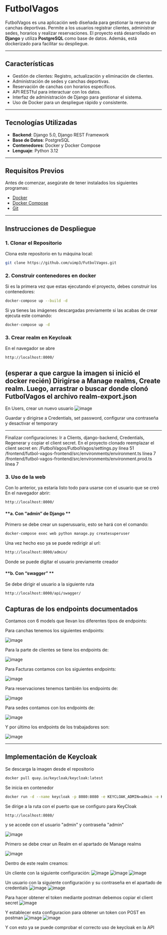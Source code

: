 # FutbolVagos


FutbolVagos es una aplicación web diseñada para gestionar la reserva de canchas deportivas. Permite a los usuarios registrar clientes, administrar sedes, horarios y realizar reservaciones. El proyecto está desarrollado en **Django** y utiliza **PostgreSQL** como base de datos. Además, está dockerizado para facilitar su despliegue.


---


## **Características**
- Gestión de clientes: Registro, actualización y eliminación de clientes.
- Administración de sedes y canchas deportivas.
- Reservación de canchas con horarios específicos.
- API RESTful para interactuar con los datos.
- Interfaz de administración de Django para gestionar el sistema.
- Uso de Docker para un despliegue rápido y consistente.


---


## **Tecnologías Utilizadas**
- **Backend**: Django 5.0, Django REST Framework
- **Base de Datos**: PostgreSQL
- **Contenedores**: Docker y Docker Compose
- **Lenguaje**: Python 3.12


---


## **Requisitos Previos**
Antes de comenzar, asegúrate de tener instalados los siguientes programas:
- [Docker](https://www.docker.com/)
- [Docker Compose](https://docs.docker.com/compose/)
- [Git](https://git-scm.com/)


---
## **Instrucciones de Despliegue**


### **1. Clonar el Repositorio**
Clona este repositorio en tu máquina local:
```bash
git clone https://github.com/uimp3/FutbolVagos.git
```


### **2. Construir contenedores en docker**
Si es la primera vez que estas ejecutando el proyecto, debes construir los contenedores:
```bash
docker-compose up --build -d
```


Si ya tienes las imágenes descargadas previamente si las acabas de crear ejecuta este comando:
```bash
docker-compose up -d
```

### **3. Crear realm en Keycloak**
En el navegador se abre
```bash
http://localhost:8000/
```
(esperar a que cargue la imagen si inició el docker recién)
Dirigirse a Manage realms, Create realm. Luego, arrastrar o buscar donde clonó FutbolVagos el archivo realm-export.json  
---
En Users, crear un nuevo usuario
![image](https://github.com/user-attachments/assets/de9499e6-d782-4e63-8fda-978b39516844)

Guardar y dirigirse a Credentials, set password, configurar una contraseña y desactivar el temporary

---
Finalizar configuraciones:
Ir a Clients, django-backend, Credentials, Regenerar y copiar el client secret.
En el proyecto clonado reemplazar el client secret en:
/FutbolVagos/FutbolVagos/settings.py      línea 51
/frontend/futbol-vagos-frontend/src/environments/environment.ts      línea 7
/frontend/futbol-vagos-frontend/src/environments/environment.prod.ts      línea 7

### **3. Uso de la web**
Con lo anterior, ya estaría listo todo para usarse con el usuario que se creó
En el navegador abrir:
```bash
http://localhost:8000/
```


#### **a. Con “admin” de Django **
Primero se debe crear un superusuario, esto se hará con el comando:
```bash 
docker-compose exec web python manage.py createsuperuser
```
Una vez hecho eso ya se puede redirigir al url:
```bash
http://localhost:8000/admin/
```


Donde se puede digitar el usuario previamente creador


#### **b. Con “swagger” **
Se debe dirigir el usuario a la siguiente ruta
```bash
http://localhost:8000/api/swagger/
```


## **Capturas de los endpoints documentados**
Contamos con 6 models que llevan los diferentes tipos de endpoints:

Para canchas tenemos los siguientes endpoints:

![image](https://github.com/user-attachments/assets/1f992451-277d-4435-95f6-d8753c8678b4)


Para la parte de clientes se tiene los endpoints de:

![image](https://github.com/user-attachments/assets/1899e6a1-4883-4448-95f3-68ea417803cf)


Para Facturas contamos con los siguientes endpoints:

![image](https://github.com/user-attachments/assets/027de35a-bdee-433a-bac4-72dc54789c20)


Para reservaciones tenemos también los endpoints de:

![image](https://github.com/user-attachments/assets/7bff39bd-188d-4475-bea1-9869b7c5a379)


Para sedes contamos con los endpoints de:

![image](https://github.com/user-attachments/assets/639c9e17-2c67-4021-aa34-5246ad3f7da5)


Y por último los endpoints de los trabajadores son:

![image](https://github.com/user-attachments/assets/290cd393-a9f6-4d9d-ba6e-37e0805934fc)



---


## **Implementación de Keycloak**

Se descarga la imagen desde el repositorio

```bash
docker pull quay.io/keycloak/keycloak:latest 
```

Se inicia en contenedor

```bash
docker run -d --name keycloak -p 8080:8080 -e KEYCLOAK_ADMIN=admin -e KEYCLOAK_ADMIN_PASSWORD=admin quay.io/keycloak/keycloak:latest start-dev
```

Se dirige a la ruta con el puerto que se configuro para KeyCloak 
```bash
http://localhost:8080/
```
y se accede con el usuario "admin" y contraseña "admin"

![image](https://github.com/user-attachments/assets/1556cb4e-93c8-4758-9839-e8a614d2bbdf)


Primero se debe crear un Realm en el apartado de Manage realms

![image](https://github.com/user-attachments/assets/41992a11-6724-48bb-b250-3fa6443cedcf)

Dentro de este realm creamos:

Un cliente con la siguiente configuración:
![image](https://github.com/user-attachments/assets/7d2d99d8-29b2-4980-9ac2-618e99965be1)
![image](https://github.com/user-attachments/assets/8f468da8-2cb0-4fe6-8286-84fb54fdca8b)
![image](https://github.com/user-attachments/assets/e41c2aba-626f-41c4-a0d1-ca20502a7bf1)

Un usuario con la siguiente configuración y su contraseña en el apartado de credentials
![image](https://github.com/user-attachments/assets/0ae12221-771a-43f5-9ffc-e337429276c4)
![image](https://github.com/user-attachments/assets/2d194c8b-78f4-4f69-a2c5-500e55637b9a)

Para hacer obtener el token mediante postman debemos copiar el client secret
![image](https://github.com/user-attachments/assets/3ac9f433-834d-47cf-951c-5b2c68e26731)

Y establecer esta configuracion para obtener un token con POST en postman
![image](https://github.com/user-attachments/assets/53f52b36-42e6-4af3-a491-58dab947d39e)
![image](https://github.com/user-attachments/assets/7f8721ae-0659-432c-87c8-11e3f807e9b5)

Y con esto ya se puede comprobar el correcto uso de keycloak en la API



